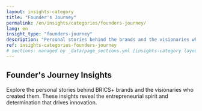 ```yaml
---
layout: insights-category
title: "Founder's Journey"
permalink: /en/insights/categories/founders-journey/
lang: en
insight_type: "founders-journey"
description: "Personal stories behind the brands and the visionaries who created them."
ref: insights-categories-founders-journey
# sections: managed by _data/page_sections.yml (insights-category layout)
---
```


## Founder's Journey Insights

Explore the personal stories behind BRICS+ brands and the visionaries who created them. These insights reveal the entrepreneurial spirit and determination that drives innovation.
